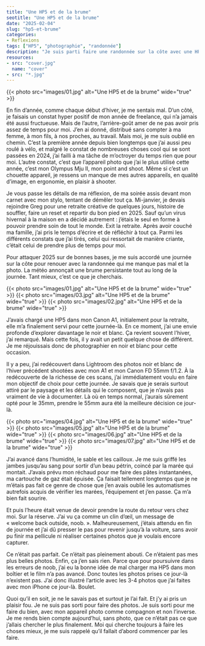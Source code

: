 ```yaml
---
title: "Une HP5 et de la brume"
seotitle: "Une HP5 et de la brume"
date: "2025-02-04"
slug: "hp5-et-brume"
categories:
- Reflexions
tags: ["HP5", "photographie", "randonnée"]
description: "Je suis parti faire une randonnée sur la côte avec une HP5+, sous la brume."
resources:
- src: "cover.jpg"
  name: "cover"
- src: "*.jpg"
---
```

{{< photo src="images/01.jpg" alt="Une HP5 et de la brume" wide="true" >}}

En fin d’année, comme chaque début d’hiver, je me sentais mal. D’un côté, je faisais un constat hyper positif de mon année de freelance, qui n’a jamais été aussi fructueuse. Mais de l’autre, l’arrière-goût amer de ne pas avoir pris assez de temps pour moi. J’en ai donné, distribué sans compter à ma femme, à mon fils, à nos proches, au travail. Mais moi, je me suis oublié en chemin. C’est la première année depuis bien longtemps que j’ai aussi peu roulé à vélo, et malgré le constat de nombreuses choses cool qui se sont passées en 2024, j’ai failli à ma tâche de m’octroyer du temps rien que pour moi. L’autre constat, c’est que l’appareil photo que j’ai le plus utilisé cette année, c’est mon Olympus Mju II, mon point and shoot. Même si c’est un chouette appareil, je ressens un manque de mes autres appareils, en qualité d’image, en ergonomie, en plaisir à shooter.

Je vous passe les détails de ma réflexion, de ma soirée assis devant mon carnet avec mon stylo, tentant de démêler tout ça. Mi-janvier, je devais rejoindre Greg pour une retraite créative de quelques jours, histoire de souffler, faire un reset et repartir du bon pied en 2025. Sauf qu’un virus hivernal à la maison en a décidé autrement : j’étais le seul en forme à pouvoir prendre soin de tout le monde. Exit la retraite. Après avoir couché ma famille, j’ai pris le temps d’écrire et de réfléchir à tout ça. Parmi les différents constats que j’ai tirés, celui qui ressortait de manière criante, c’était celui de prendre plus de temps pour moi.

Pour attaquer 2025 sur de bonnes bases, je me suis accordé une journée sur la côte pour renouer avec la randonnée qui me manque pas mal et la photo. La météo annonçait une brume persistante tout au long de la journée. Tant mieux, c’est ce que je cherchais.

{{< photo src="images/01.jpg" alt="Une HP5 et de la brume" wide="true" >}}
{{< photo src="images/03.jpg" alt="Une HP5 et de la brume" wide="true" >}}
{{< photo src="images/02.jpg" alt="Une HP5 et de la brume" wide="true" >}}

J’avais chargé une HP5 dans mon Canon A1, initialement pour la retraite, elle m’a finalement servi pour cette journée-là. En ce moment, j’ai une envie profonde d’explorer davantage le noir et blanc. Ça revient souvent l’hiver, j’ai remarqué. Mais cette fois, il y avait un petit quelque chose de différent. Je me réjouissais donc de photographier en noir et blanc pour cette occasion.

Il y a peu, j’ai redécouvert dans Lightroom des photos noir et blanc de l’hiver précédent shootées avec mon A1 et mon Canon FD 55mm f/1.2. À la redécouverte de la richesse de ces scans, j’ai immédiatement voulu en faire mon objectif de choix pour cette journée. Je savais que je serais surtout attiré par le paysage et les détails qui le composent, que je n’avais pas vraiment de vie à documenter. Là où en temps normal, j’aurais sûrement opté pour le 35mm, prendre le 55mm aura été la meilleure décision ce jour-là.

{{< photo src="images/04.jpg" alt="Une HP5 et de la brume" wide="true" >}}
{{< photo src="images/05.jpg" alt="Une HP5 et de la brume" wide="true" >}}
{{< photo src="images/06.jpg" alt="Une HP5 et de la brume" wide="true" >}}
{{< photo src="images/07.jpg" alt="Une HP5 et de la brume" wide="true" >}}

J’ai avancé dans l’humidité, le sable et les cailloux. Je me suis griffé les jambes jusqu’au sang pour sortir d’un beau pétrin, coincé par la marée qui montait. J’avais prévu mon réchaud pour me faire des pâtes instantanées, ma cartouche de gaz était épuisée. Ça faisait tellement longtemps que je ne m’étais pas fait ce genre de chose que j’en avais oublié les automatismes autrefois acquis de vérifier les marées, l’équipement et j’en passe. Ça m’a bien fait sourire.

Et puis l’heure était venue de devoir prendre la route du retour vers chez moi. Sur la réserve. J’ai vu ça comme un clin d’œil, un message de « welcome back outside, noob. ».  Malheureusement, j’étais attendu en fin de journée et j’ai dû presser le pas pour revenir jusqu’à la voiture, sans avoir pu finir ma pellicule ni réaliser certaines photos que je voulais encore capturer.

Ce n’était pas parfait. Ce n’était pas pleinement abouti. Ce n’étaient pas mes plus belles photos. Enfin, ça j’en sais rien. Parce que pour poursuivre dans les erreurs de noob, j’ai eu la bonne idée de mal charger ma HP5 dans mon boîtier et le film n’a pas avancé. Donc toutes les photos prises ce jour-là n’existent pas. J’ai donc illustré l’article avec les 3-4 photos que j’ai faites avec mon iPhone ce jour-là. Boulet.

Quoi qu’il en soit, je ne le savais pas et surtout je l’ai fait. Et j’y ai pris un plaisir fou. Je ne suis pas sorti pour faire des photos. Je suis sorti pour me faire du bien, avec mon appareil photo comme compagnon et non l’inverse. Je me rends bien compte aujourd’hui, sans photo, que ce n’était pas ce que j’allais chercher le plus finalement. Moi qui cherche toujours à faire les choses mieux, je me suis rappelé qu’il fallait d’abord commencer par les faire.
